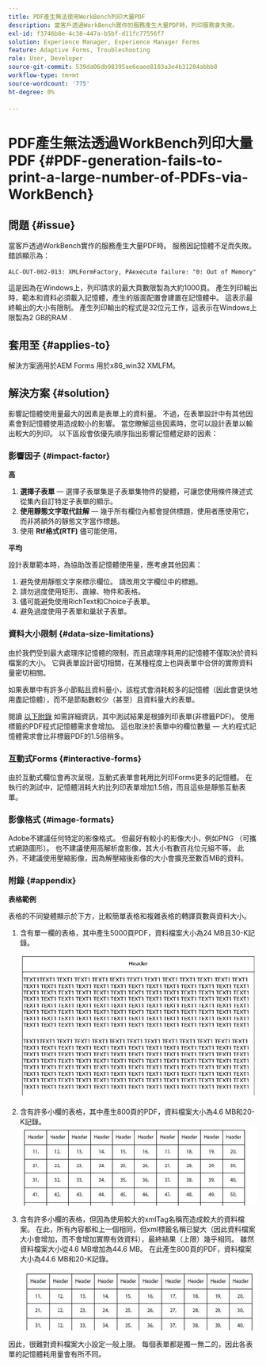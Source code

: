 ```yaml
---
title: PDF產生無法使用WorkBench列印大量PDF
description: 當客戶透過WorkBench實作的服務產生大量PDF時，列印服務會失敗。
exl-id: f3746b8e-4c38-447a-b5bf-d11fc77556f7
solution: Experience Manager, Experience Manager Forms
feature: Adaptive Forms, Troubleshooting
role: User, Developer
source-git-commit: 539da06db98395ae6eaee8103a3e4b31204abbb8
workflow-type: tm+mt
source-wordcount: '775'
ht-degree: 0%

---
```


# PDF產生無法透過WorkBench列印大量PDF {#PDF-generation-fails-to-print-a-large-number-of-PDFs-via-WorkBench}

## 問題 {#issue}

當客戶透過WorkBench實作的服務產生大量PDF時。 服務因記憶體不足而失敗。 錯誤顯示為：

`ALC-OUT-002-013: XMLFormFactory, PAexecute failure: "0: Out of Memory"`

<!-- Attached is a simplified template (BollatoRiservatiLandscape_table_simple.xdp) that simulates the problem.
Using the Designer, if we associate the template "BollatoRiservatiLandscape_table_semplice.xdp" with the XML file "BollatoRiservati.xml" during the generation of the pdf, the process comes to occupy 1.6 Gb of RAM. On the server side, with the complete template, the pdf generation process breaks down, occupying 2 GB of RAM.-->

這是因為在Windows上，列印請求的最大頁數限製為大約1000頁。 產生列印輸出時，範本和資料必須載入記憶體，產生的版面配置會建置在記憶體中。 這表示最終輸出的大小有限制。 產生列印輸出的程式是32位元工作，這表示在Windows上限製為2 GB的RAM <!--and 4 GB on UNIX-->.

## 套用至 {#applies-to}

解決方案適用於AEM Forms <!--JEE Server and AEM Forms on OSGi Server--> 用於x86_win32 XMLFM。

## 解決方案 {#solution}

影響記憶體使用量最大的因素是表單上的資料量。 不過，在表單設計中有其他因素會對記憶體使用造成較小的影響。 當您瞭解這些因素時，您可以設計表單以輸出較大的列印。 以下區段會依優先順序指出影響記憶體足跡的因素：

### 影響因子 {#impact-factor}

**高**

1. **選擇子表單**  — 選擇子表單集是子表單集物件的變體，可讓您使用條件陳述式從集內自訂特定子表單的顯示。
1. **使用靜態文字取代註解**  — 幾乎所有欄位內都會提供標題，使用者應使用它，而非將額外的靜態文字當作標題。
1. 使用 **Rtf格式(RTF)** 儘可能使用。

**平均**

設計表單範本時，為協助改善記憶體使用量，應考慮其他因素：

1. 避免使用靜態文字來標示欄位。 請改用文字欄位中的標題。
2. 請勿過度使用矩形、直線、物件和表格。
3. 儘可能避免使用RichText和Choice子表單。
4. 避免過度使用子表單和巢狀子表單。

### 資料大小限制 {#data-size-limitations}

由於我們受到最大處理序記憶體的限制，而且處理序耗用的記憶體不僅取決於資料檔案的大小。 它與表單設計密切相關，在某種程度上也與表單中合併的實際資料量密切相關。

如果表單中有許多小節點且資料量小，該程式會消耗較多的記憶體（因此會更快地用盡記憶體），而不是節點數較少（甚至）且資料量大的表單。

閱讀 [以下附錄](#appendix) 如需詳細資訊，其中測試結果是根據列印表單(非標籤PDF)。 使用標籤的PDF程式記憶體需求會增加。 這也取決於表單中的欄位數量 — 大約程式記憶體需求會比非標籤PDF的1.5倍稍多。

### 互動式Forms {#interactive-forms}

由於互動式欄位會再次呈現，互動式表單會耗用比列印Forms更多的記憶體。 在執行的測試中，記憶體消耗大約比列印表單增加1.5倍，而且這些是靜態互動表單。

### 影像格式 {#image-formats}

Adobe不建議任何特定的影像格式。 但最好有較小的影像大小，例如PNG （可攜式網路圖形）。 也不建議使用高解析度影像，其大小有數百兆位元組不等。 此外，不建議使用壓縮影像，因為解壓縮後影像的大小會擴充至數百MB的資料。

### 附錄 {#appendix}

**表格範例**

表格的不同變體顯示於下方，比較簡單表格和複雜表格的轉譯頁數與資料大小。

1. 含有單一欄的表格，其中產生5000頁PDF，資料檔案大小為24 MB且30-K記錄。

   ![table_single_column](/help/forms/using/assets/table_single_column.png)

1. 含有許多小欄的表格，其中產生800頁的PDF，資料檔案大小為4.6 MB和20-K記錄。
   ![table_many_small_columns](/help/forms/using/assets/table_many_small_columns.png)

1. 含有許多小欄的表格，但因為使用較大的xmlTag名稱而造成較大的資料檔案。
在此，所有內容都和上一個相同，但xml標籤名稱已變大（因此資料檔案大小會增加，而不會增加實際有效資料），最終結果（上限）幾乎相同。 雖然資料檔案大小從4.6 MB增加為44.6 MB。 在此產生800頁的PDF，資料檔案大小為44.6 MB和20-K記錄。

   ![table_bigger_xml_tagname](/help/forms/using/assets/table_bigger_xml_tagname.png)

因此，很難對資料檔案大小設定一般上限。 每個表單都是獨一無二的，因此各表單的記憶體耗用量會有所不同。
